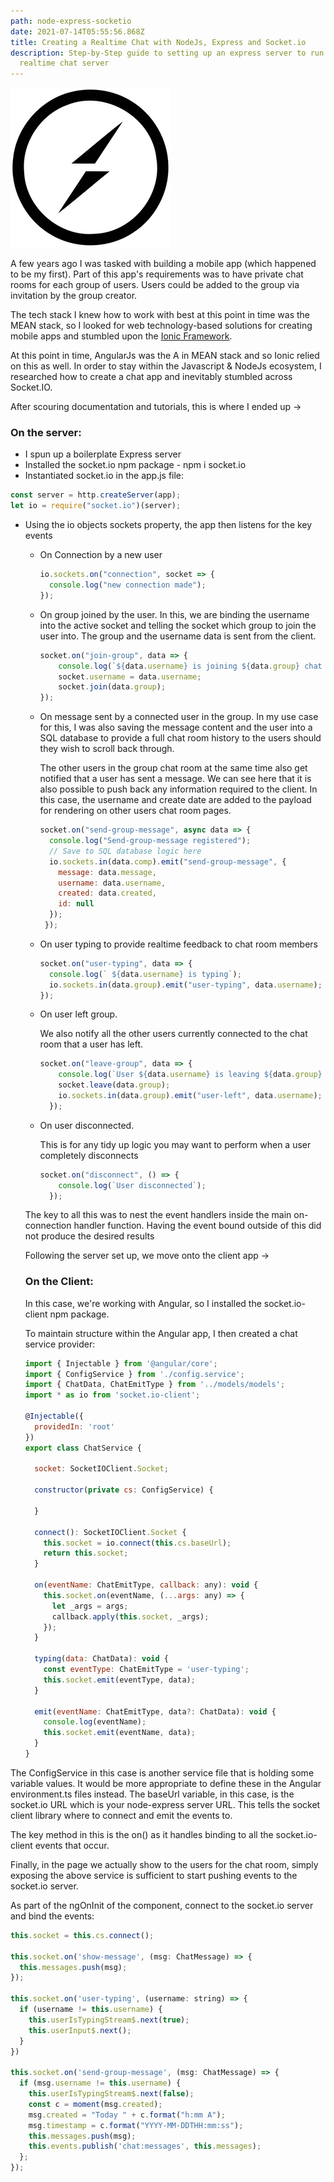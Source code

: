 ```yaml
---
path: node-express-socketio
date: 2021-07-14T05:55:56.868Z
title: Creating a Realtime Chat with NodeJs, Express and Socket.io
description: Step-by-Step guide to setting up an express server to run as a
  realtime chat server
---
```

![socket.io-logo](../assets/socket.io.png "Socket.IO Logo")

A few years ago I was tasked with building a mobile app (which happened to be my first). Part of this app's requirements was to have private chat rooms for each group of users. Users could be added to the group via invitation by the group creator.

The tech stack I knew how to work with best at this point in time was the MEAN stack, so I looked for web technology-based solutions for creating mobile apps and stumbled upon the [Ionic Framework](https://ionicframework.com).

At this point in time, AngularJs was the A in MEAN stack and so Ionic relied on this as well. In order to stay within the Javascript & NodeJs ecosystem, I researched how to create a chat app and inevitably stumbled across Socket.IO.

After scouring documentation and tutorials, this is where I ended up -> 

### On the server:

* I spun up a boilerplate Express server
* Installed the socket.io npm package - npm i socket.io
* Instantiated socket.io in the app.js file:

```javascript
const server = http.createServer(app);
let io = require("socket.io")(server);
```

* Using the io objects sockets property, the app then listens for the key events

  * On Connection by a new user

    ```javascript
    io.sockets.on("connection", socket => {
      console.log("new connection made");
    });
    ```
  * On group joined by the user. In this, we are binding the username into the active socket and telling the socket which group to join the user into. The group and the username data is sent from the client.

    ```javascript
    socket.on("join-group", data => {
        console.log(`${data.username} is joining ${data.group} chat room`);
        socket.username = data.username;
        socket.join(data.group);
    });
    ```
  * On message sent by a connected user in the group. In my use case for this, I was also saving the message content and the user into a SQL database to provide a full chat room history to the users should they wish to scroll back through. 

    The other users in the group chat room at the same time also get notified that a user has sent a message. We can see here that it is also possible to push back any information required to the client. In this case, the username and create date are added to the payload for rendering on other users chat room pages.

    ```javascript
    socket.on("send-group-message", async data => {
      console.log("Send-group-message registered");
      // Save to SQL database logic here
      io.sockets.in(data.comp).emit("send-group-message", {
        message: data.message,
        username: data.username,
        created: data.created, 
        id: null
      });
     });
    ```
  * On user typing to provide realtime feedback to chat room members

    ```javascript
    socket.on("user-typing", data => {
      console.log(` ${data.username} is typing`);
      io.sockets.in(data.group).emit("user-typing", data.username);
    });
    ```
  * On user left group.

    We also notify all the other users currently connected to the chat room that a user has left.

    ```javascript
    socket.on("leave-group", data => {
        console.log(`User ${data.username} is leaving ${data.group} room`);
        socket.leave(data.group);
        io.sockets.in(data.group).emit("user-left", data.username);
      });
    ```
  * On user disconnected.

    This is for any tidy up logic you may want to perform when a user completely disconnects

    ```javascript
    socket.on("disconnect", () => {
        console.log(`User disconnected`);
      });
    ```

  The key to all this was to nest the event handlers inside the main on-connection handler function. Having the event bound outside of this did not produce the desired results

  Following the server set up, we move onto the client app -> 

  ### On the Client:

  In this case, we're working with Angular, so I installed the socket.io-client npm package.

  To maintain structure within the Angular app, I then created a chat service provider:

  ```javascript
  import { Injectable } from '@angular/core';
  import { ConfigService } from './config.service';
  import { ChatData, ChatEmitType } from '../models/models';
  import * as io from 'socket.io-client';

  @Injectable({
    providedIn: 'root'
  })
  export class ChatService {

    socket: SocketIOClient.Socket;

    constructor(private cs: ConfigService) {
      
    }

    connect(): SocketIOClient.Socket {
      this.socket = io.connect(this.cs.baseUrl);
      return this.socket;
    }

    on(eventName: ChatEmitType, callback: any): void {
      this.socket.on(eventName, (...args: any) => {
        let _args = args;
        callback.apply(this.socket, _args);
      });
    }

    typing(data: ChatData): void {
      const eventType: ChatEmitType = 'user-typing';
      this.socket.emit(eventType, data);
    }

    emit(eventName: ChatEmitType, data?: ChatData): void {
      console.log(eventName);
      this.socket.emit(eventName, data);
    }
  }
  ```

The ConfigService in this case is another service file that is holding some variable values. It would be more appropriate to define these in the Angular environment.ts files instead. The baseUrl variable, in this case, is the socket.io URL which is your node-express server URL. This tells the socket client library where to connect and emit the events to. 

The key method in this is the on() as it handles binding to all the socket.io-client events that occur. 

Finally, in the page we actually show to the users for the chat room, simply exposing the above service is sufficient to start pushing events to the socket.io server.

As part of the ngOnInit of the component, connect to the socket.io server and bind the events:

```javascript
this.socket = this.cs.connect();

this.socket.on('show-message', (msg: ChatMessage) => {
  this.messages.push(msg);
});

this.socket.on('user-typing', (username: string) => {
  if (username != this.username) {
    this.userIsTypingStream$.next(true);
    this.userInput$.next();
  }
})

this.socket.on('send-group-message', (msg: ChatMessage) => {
  if (msg.username != this.username) {
    this.userIsTypingStream$.next(false);
    const c = moment(msg.created);
    msg.created = "Today " + c.format("h:mm A");
    msg.timestamp = c.format("YYYY-MM-DDTHH:mm:ss");
    this.messages.push(msg);
    this.events.publish('chat:messages', this.messages);
  };
});
```